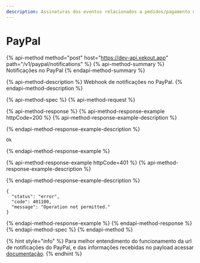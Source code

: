 ```yaml
---
description: Assinaturas dos eventos relacionados a pedidos/pagamento no PayPal.
---
```


# PayPal

{% api-method method="post" host="https://dev-api.xekout.app" path="/v1/paypal/notifications" %}
{% api-method-summary %}
Notificações no PayPal
{% endapi-method-summary %}

{% api-method-description %}
Webhook de notificações no PayPal.
{% endapi-method-description %}

{% api-method-spec %}
{% api-method-request %}

{% api-method-response %}
{% api-method-response-example httpCode=200 %}
{% api-method-response-example-description %}

{% endapi-method-response-example-description %}

```
Ok
```
{% endapi-method-response-example %}

{% api-method-response-example httpCode=401 %}
{% api-method-response-example-description %}

{% endapi-method-response-example-description %}

```
{
  "status": "error",
  "code": 401100,
  "message": "Operation not permitted."
}
```
{% endapi-method-response-example %}
{% endapi-method-response %}
{% endapi-method-spec %}
{% endapi-method %}

{% hint style="info" %}
Para melhor entendimento do funcionamento da url de notificações do PayPal, e das informações recebidas no payload acessar [documentação](https://developer.paypal.com/developer/webhooksSimulator/).
{% endhint %}

